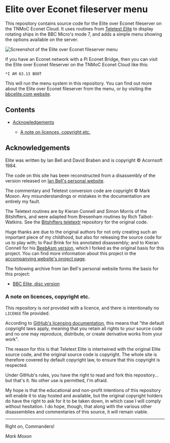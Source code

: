# Elite over Econet fileserver menu

This repository contains source code for the Elite over Econet fileserver on the TNMoC Econet Cloud. It uses routines from [Teletext Elite](https://github.com/markmoxon/teletext-elite) to display rotating ships in the BBC Micro's mode 7, and adds a simple menu showing the options available on the server.

![Screenshot of the Elite over Econet fileserver menu](https://elite.bbcelite.com/images/elite_over_econet/fileserver_menu.png)

If you have an Econet network with a Pi Econet Bridge, then you can visit the Elite over Econet fileserver on the TNMoC Econet Cloud like this:

```
*I AM 63.13 BOOT
```

This will run the menu system in this repository. You can find out more about the Elite over Econet fileserver from the menu, or by visiting the [bbcelite.com website](https://elite.bbcelite.com/hacks/elite_over_econet.html).

## Contents

* [Acknowledgements](#acknowledgements)

  * [A note on licences, copyright etc.](#user-content-a-note-on-licences-copyright-etc)

## Acknowledgements

Elite was written by Ian Bell and David Braben and is copyright &copy; Acornsoft 1984.

The code on this site has been reconstructed from a disassembly of the version released on [Ian Bell's personal website](http://www.elitehomepage.org/).

The commentary and Teletext conversion code are copyright &copy; Mark Moxon. Any misunderstandings or mistakes in the documentation are entirely my fault.

The Teletext routines are by Kieran Connell and Simon Morris of the Bitshifters, and were adapted from Bresenham routines by Rich Talbot-Watkins. See the [Bitshifters teletextr](https://github.com/bitshifters/teletextr/tree/master/lib) repository for the original code.

Huge thanks are due to the original authors for not only creating such an important piece of my childhood, but also for releasing the source code for us to play with; to Paul Brink for his annotated disassembly; and to Kieran Connell for his [BeebAsm version](https://github.com/kieranhj/elite-beebasm), which I forked as the original basis for this project. You can find more information about this project in the [accompanying website's project page](https://elite.bbcelite.com/about_site/about_this_project.html).

The following archive from Ian Bell's personal website forms the basis for this project:

* [BBC Elite, disc version](http://www.elitehomepage.org/archive/a/a4100000.zip)

### A note on licences, copyright etc.

This repository is _not_ provided with a licence, and there is intentionally no `LICENSE` file provided.

According to [GitHub's licensing documentation](https://docs.github.com/en/free-pro-team@latest/github/creating-cloning-and-archiving-repositories/licensing-a-repository), this means that "the default copyright laws apply, meaning that you retain all rights to your source code and no one may reproduce, distribute, or create derivative works from your work".

The reason for this is that Teletext Elite is intertwined with the original Elite source code, and the original source code is copyright. The whole site is therefore covered by default copyright law, to ensure that this copyright is respected.

Under GitHub's rules, you have the right to read and fork this repository... but that's it. No other use is permitted, I'm afraid.

My hope is that the educational and non-profit intentions of this repository will enable it to stay hosted and available, but the original copyright holders do have the right to ask for it to be taken down, in which case I will comply without hesitation. I do hope, though, that along with the various other disassemblies and commentaries of this source, it will remain viable.

---

Right on, Commanders!

_Mark Moxon_
